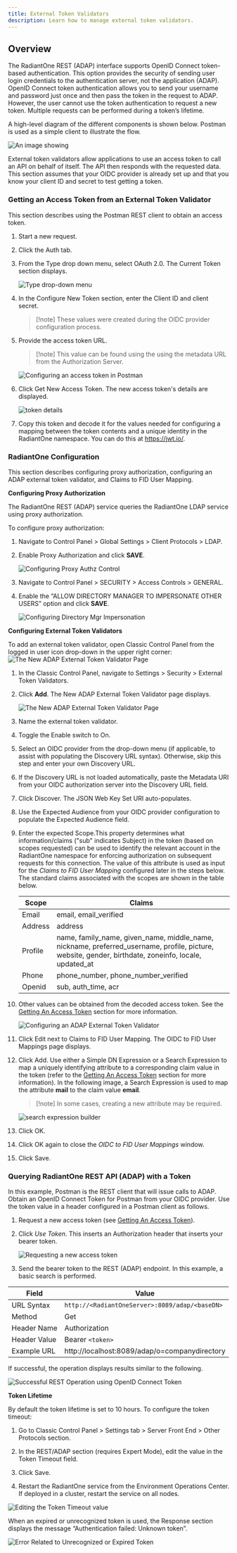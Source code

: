 ```yaml
---
title: External Token Validators
description: Learn how to manage external token validators.
---
```


## Overview

The RadiantOne REST (ADAP) interface supports OpenID Connect token-based authentication. This option provides the security of sending user login credentials to the authentication server, not the application (ADAP). OpenID Connect token authentication allows you to send your username and password just once and then pass the token in the request to ADAP. However, the user cannot use the token authentication to request a new token. Multiple requests can be performed during a token’s lifetime.
 
A high-level diagram of the different components is shown below. Postman is used as a simple client to illustrate the flow.

![An image showing ](Media/openid-connect-token-authentication.jpg)


External token validators allow applications to use an access token to call an API on behalf of itself. The API then responds with the requested data. This section assumes that your OIDC provider is already set up and that you know your client ID and secret to test getting a token.

### Getting an Access Token from an External Token Validator

This section describes using the Postman REST client to obtain an access token. 

1. Start a new request. 

1. Click the Auth tab.

1. From the Type drop down menu, select OAuth 2.0. The Current Token section displays. 

    ![Type drop-down menu](Media/typemenu.jpg)

 
1. In the Configure New Token section, enter the Client ID and client secret.

    >[!note] These values were created during the OIDC provider configuration process. 

1. Provide the access token URL. 

    >[!note] This value can be found using the using the metadata URL from the Authorization Server. 

    ![Configuring an access token in Postman](Media/configuringtoken.jpg)


1. Click Get New Access Token. The new access token's details are displayed. 

    ![token details](Media/tokendetails.jpg)

 
1. Copy this token and decode it for the values needed for configuring a mapping between the token contents and a unique identity in the RadiantOne namespace. You can do this at https://jwt.io/. 

### RadiantOne Configuration
This section describes configuring proxy authorization, configuring an ADAP external token validator, and Claims to FID User Mapping.

**Configuring Proxy Authorization**

The RadiantOne REST (ADAP) service queries the RadiantOne LDAP service using proxy authorization.

To configure proxy authorization: 

1. Navigate to Control Panel > Global Settings > Client Protocols > LDAP.

1. Enable Proxy Authorization and click **SAVE**.

    ![Configuring Proxy Authz Control](Media/proxy-authz-control.jpg)

1. Navigate to Control Panel > SECURITY > Access Controls > GENERAL.

1. Enable the “ALLOW DIRECTORY MANAGER TO IMPERSONATE OTHER USERS” option and click **SAVE**.

    ![Configuring Directory Mgr Impersonation](Media/allow-dirmgr-impersonation.jpg)

**Configuring External Token Validators**

To add an external token validator, open Classic Control Panel from the logged in user icon drop-down in the upper right corner:
  ![The New ADAP External Token Validator Page](Media/classic-cp.jpg)

1.  In the Classic Control Panel, navigate to Settings > Security > External Token Validators. 
1.  Click **Add**. The New ADAP External Token Validator page displays.

    ![The New ADAP External Token Validator Page](Media/externaltokenvalidatorpage.jpg)

1.  Name the external token validator.
1.  Toggle the Enable switch to On. 
1.  Select an OIDC provider from the drop-down menu (if applicable, to assist with populating the Discovery URL syntax). Otherwise, skip this step and enter your own Discovery URL. 
1.  If the Discovery URL is not loaded automatically, paste the Metadata URI from your OIDC authorization server into the Discovery URL field. 
1.  Click Discover. The JSON Web Key Set URI auto-populates. 
1.  Use the Expected Audience from your OIDC provider configuration to populate the Expected Audience field.
1.  Enter the expected Scope.This property determines what information/claims ("sub" indicates Subject) in the token (based on scopes requested) can be used to identify the relevant account in the RadiantOne namespace for enforcing authorization on subsequent requests for this connection. The value of this attribute is used as input for the *Claims to FID User Mapping* configured later in the steps below. The standard claims associated with the scopes are shown in the table below.

    Scope	| Claims
    -|-
    Email	| email, email_verified
    Address	| address
    Profile	| name, family_name, given_name, middle_name, nickname, preferred_username, profile, picture, website, gender, birthdate, zoneinfo, locale, updated_at
    Phone	| phone_number, phone_number_verified
    Openid	| sub, auth_time, acr

  
1.  Other values can be obtained from the decoded access token. See the [Getting An Access Token](#getting-an-access-token-from-an-External-Token-Validator) section for more information.  

    ![Configuring an ADAP External Token Validator](Media/configuringtokenvalidator.jpg)



1.  Click Edit next to Claims to FID User Mapping. The OIDC to FID User Mappings page displays.
1.  Click Add. Use either a Simple DN Expression or a Search Expression to map a uniquely identifying attribute to a corresponding claim value in the token (refer to the [Getting An Access Token](#getting-an-access-token) section for more information). In the following image, a Search Expression is used to map the attribute **mail** to the claim value **email**.

    >[!note] In some cases, creating a new attribute may be required.

    ![search expression builder](Media/searchexpressionbuilder.jpg)

1.  Click OK.
1.  Click OK again to close the *OIDC to FID User Mappings* window.
1.  Click Save. 

### Querying RadiantOne REST API (ADAP) with a Token

In this example, Postman is the REST client that will issue calls to ADAP. Obtain an OpenID Connect Token for Postman from your OIDC provider. Use the token value in a header configured in a Postman client as follows.

1. Request a new access token (see [Getting An Access Token](#getting-an-access-token)). 
1. Click *Use Token*. This inserts an Authorization header that inserts your bearer token. 

    ![Requesting a new access token](Media/requestnewaccesstoken.jpg)



1. Send the bearer token to the REST (ADAP) endpoint. In this example, a basic search is performed. 

Field	| Value
-|-
URL Syntax	| `http://<RadiantOneServer>:8089/adap/<baseDN>`
Method	| Get
Header Name	| Authorization
Header Value	| Bearer `<token>`
Example URL	| http://localhost:8089/adap/o=companydirectory

If successful, the operation displays results similar to the following. 

![Successful REST Operation using OpenID Connect Token](Media/successful-query.jpg)
 
**Token Lifetime**

By default the token lifetime is set to 10 hours. To configure the token timeout:

1.	Go to Classic Control Panel > Settings tab > Server Front End > Other Protocols section.

2.	In the REST/ADAP section (requires Expert Mode), edit the value in the Token Timeout field.

3.	Click Save.

4.	Restart the RadiantOne service from the Environment Operations Center. If deployed in a cluster, restart the service on all nodes.

  ![Editing the Token Timeout value](Media/token-timeout.jpg)
 

When an expired or unrecognized token is used, the Response section displays the message “Authentication failed: Unknown token”.

![Error Related to Unrecognized or Expired Token](Media/unsuccessful-query.jpg)
 
